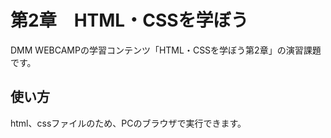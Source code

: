 # 第2章　HTML・CSSを学ぼう
DMM WEBCAMPの学習コンテンツ「HTML・CSSを学ぼう第2章」の演習課題です。
## 使い方
html、cssファイルのため、PCのブラウザで実行できます。
